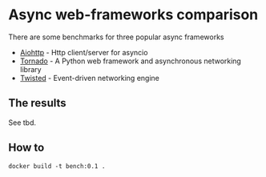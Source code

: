 Async web-frameworks comparison
===============================

There are some benchmarks for three popular async frameworks

* [Aiohttp](https://github.com/KeepSafe/aiohttp) - Http client/server for asyncio
* [Tornado](https://github.com/tornadoweb/tornado) - A Python web framework and asynchronous networking library
* [Twisted](http://twistedmatrix.com/trac/) - Event-driven networking engine


## The results

See tbd.

## How to
`docker build -t bench:0.1 .`
